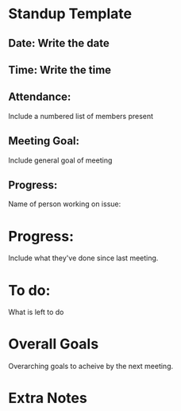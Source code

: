 # Standup Template

## Date: Write the date
## Time: Write the time

## Attendance: 
Include a numbered list of members present


## Meeting Goal:
Include general goal of meeting

## Progress:

Name of person working on issue:
  # Progress:
  Include what they've done since last meeting. 

  # To do:
  What is left to do 

  # Overall Goals
  Overarching goals to acheive by the next meeting.

  # Extra Notes
  
